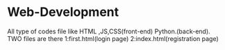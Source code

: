 # Web-Development
All type of codes file like HTML ,JS,CSS(front-end) Python.(back-end).
TWO files are there
1:first.html(login page)
2:index.html(registration page)

